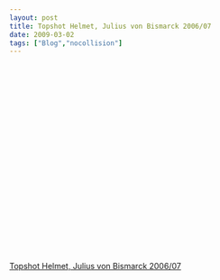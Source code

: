 ```yaml
---
layout: post
title: Topshot Helmet, Julius von Bismarck 2006/07
date: 2009-03-02
tags: ["Blog","nocollision"]
---
```


<object width="400" height="336"><param name="movie" value="uStpT6oG_9Y&rel=0&egm=0&showinfo=0&fs=1"></param><param name="wmode" value="transparent"></param><param name="allowFullScreen" value="true"></param><embed src="http://www.youtube.com/v/uStpT6oG_9Y&rel=0&egm=0&showinfo=0&fs=1" type="application/x-shockwave-flash" width="400" height="336" allowFullScreen="true" wmode="transparent"></embed></object>  

[Topshot Helmet, Julius von Bismarck 2006/07](http://www.juliusvonbismarck.com/topshot-helmet/fertig.html)